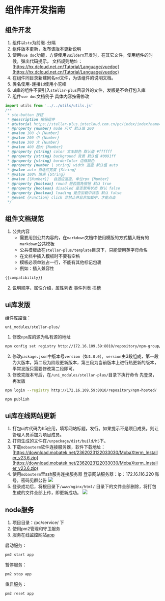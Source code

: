 # 组件库开发指南

## 组件开发
1. 组件以`ste`为前缀`-`分隔
2. 组件版本更新，发布该版本更新说明
3. 使用`vue doc`功能，方便使用`BuilderX`开发时，在其它文件，使用组件的时候，弹出代码提示。
文档规则地址：[https://hx.dcloud.net.cn/Tutorial/Language/vuedoc](https://hx.dcloud.net.cn/Tutorial/Language/vuedoc)
4. 在组件同目录新建同名`md`文件，为该组件的说明文档。
5. 类名使用`-`连接`id`使用小驼峰
6. ui库的组件不要引入`stellar-plus`目录外的文件，发版是不会打包入库
7. 组件`vue doc`文档例子 具体内容按需修改
```javascript
import utils from '../../utils/utils.js'
/**
 * ste-button 按钮
 * @description 按钮组件
 * @tutorial https://stellar-plus.intecloud.com.cn/pc/index/index?name=ste-button
 * @property {number} mode 尺寸 默认值 200
 * @value 100 小 {Number}
 * @value 200 中 {Number}
 * @value 300 大 {Number}
 * @value 400 超大 {Number}
 * @property {string} color 文本颜色 默认值 #ffffff
 * @property {string} background 背景 默认值 #0091ff
 * @property {string} borderColor 边框颜色
 * @property {number | string} width 宽度 默认值 auto
 * @value auto 自适应宽度 {String}
 * @value 100% 填满 {String}
 * @value {{Number}}  自适应宽度，单位rpx {Number}
 * @property {boolean} round 是否圆角按钮 默认 true
 * @property {boolean} disabled 是否禁用状态 默认 false
 * @property {boolean} loading 是否加载中状态 默认 false
 * @event {Function} click 非禁止并且非加载中，才能点击
 */
```

## 组件文档规范
1. 公共内容
	- 需要用到公共内容的，在`markdown`文档中使用模版的方式插入既有的`markdown`公共模板
	- 公共模板放在`stellar-plus/template`目录下，只能使用英字母命名
	- 在文档中插入模板时不要有空格
	- 模板必须单独占一行，不能有其他标记包裹
	- 例如：插入兼容性
```markdown
{{compatibility}}
```

2. 说明顺序，属性介绍，属性列表 事件列表 插槽

## ui库发版
组件库路径：
```
uni_modules/stellar-plus/
```
1. 修改`npm`库的源为私有源的地址
```bash
npm config set registry http://172.16.109.59:8010/repository/npm-group/
```
2. 修改`package.json`中版本号`version`（如`1.0.0`），`version`由3段组成，第一段为大版本，第二段为阶段更新版本，第三段为当前版本上进行热更新的版本，平常发版只需要修改第二段即可。
3. 修改完版本号后，在`/uni_modules/stellar-plus/`目录下执行命令 先登录，再发版
```bash
npm login --registry http://172.16.109.59:8010/repository/npm-hosted/
```
```bash
npm publish
```
## ui库在线网站更新
1. 打包ui库代码为h5应用，填写网站标题，发行。如果提示不是项目成员，则让管理人员添加为项目成员。
2. 打包生成的文件在`/unpackage/dist/build/h5`下。
3. 下载`mobaxterm`软件连接服务器，软件下载地址：[https://download.mobatek.net/2362023122033030/MobaXterm_Installer_v23.6.zip](https://download.mobatek.net/2362023122033030/MobaXterm_Installer_v23.6.zip)
4. 使用`mobaxterm`里ssh服务连接服务器
登录网站服务器：ip：172.16.116.220 账号，密码见群公告
![](https://image.whzb.com/chain/StellarUI/登录ssh.png)
5. 登录成功后，将根目录下`/www/nginx/html/` 目录下的文件全部删除，将打包生成的文件全部上传，即更新成功。
![](https://image.whzb.com/chain/StellarUI/删除网页文件.png)

## node服务
1. 项目目录：/pc/service/ 下
2. 使用pm2管理和守卫服务
3. 服务在线监控网站[app](https://app.pm2.io/bucket/65dd5629f3495f989c2ae588)

启动服务：
```bash
pm2 start app
```
暂停服务：
```bash
pm2 stop app
```
重启服务：
```bash
pm2 reset app
```
